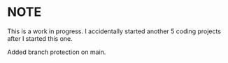 # NOTE

This is a work in progress.  I accidentally started another 5 coding projects after I started this one.

Added branch protection on main.
